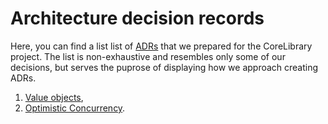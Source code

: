 # Architecture decision records

Here, you can find a list list of [ADRs](https://adr.github.io/) that we prepared for the CoreLibrary project. The list is non-exhaustive and resembles only some of our decisions, but serves the puprose of displaying how we approach creating ADRs.

1. [Value objects](./2021-02-04_value_object.md),
2. [Optimistic Concurrency](./2021-11-25_optimistic_concurrency.md).
